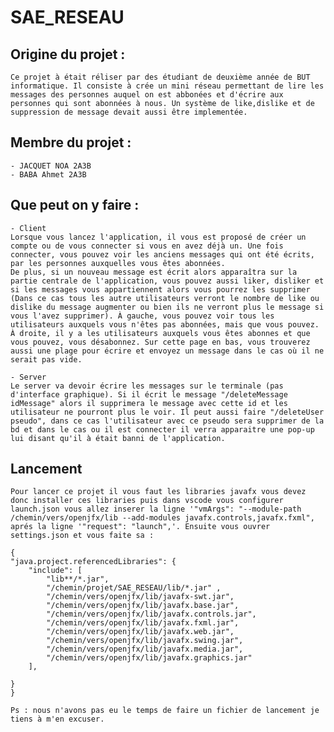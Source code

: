 # SAE_RESEAU

## Origine du projet :
    Ce projet à était réliser par des étudiant de deuxième année de BUT informatique. Il consiste à crée un mini réseau permettant de lire les messages des personnes auquel on est abbonées et d'écrire aux personnes qui sont abonnées à nous. Un système de like,dislike et de suppression de message devait aussi être implementée.

## Membre du projet :
    - JACQUET NOA 2A3B
    - BABA Ahmet 2A3B

## Que peut on y faire :
    - Client
    Lorsque vous lancez l'application, il vous est proposé de créer un compte ou de vous connecter si vous en avez déjà un. Une fois connecter, vous pouvez voir les anciens messages qui ont été écrits, par les personnes auxquelles vous êtes abonnées.
    De plus, si un nouveau message est écrit alors apparaîtra sur la partie centrale de l'application, vous pouvez aussi liker, disliker et si les messages vous appartiennent alors vous pourrez les supprimer (Dans ce cas tous les autre utilisateurs verront le nombre de like ou dislike du message augmenter ou bien ils ne verront plus le message si vous l'avez supprimer). À gauche, vous pouvez voir tous les utilisateurs auxquels vous n'êtes pas abonnées, mais que vous pouvez. À droite, il y a les utilisateurs auxquels vous êtes abonnes et que vous pouvez, vous désabonnez. Sur cette page en bas, vous trouverez aussi une plage pour écrire et envoyez un message dans le cas où il ne serait pas vide.

    - Server
    Le server va devoir écrire les messages sur le terminale (pas d'interface graphique). Si il écrit le message "/deleteMessage idMessage" alors il supprimera le message avec cette id et les utilisateur ne pourront plus le voir. Il peut aussi faire "/deleteUser pseudo", dans ce cas l'utilisateur avec ce pseudo sera supprimer de la bd et dans le cas ou il est connecter il verra apparaitre une pop-up lui disant qu'il à était banni de l'application.

## Lancement

    Pour lancer ce projet il vous faut les libraries javafx vous devez donc installer ces libraries puis dans vscode vous configurer launch.json vous allez inserer la ligne '"vmArgs": "--module-path /chemin/vers/openjfx/lib --add-modules javafx.controls,javafx.fxml", aprés la ligne '"request": "launch",'. Ensuite vous ouvrer settings.json et vous faite sa : 

    {
    "java.project.referencedLibraries": {
        "include": [
            "lib**/*.jar",
            "/chemin/projet/SAE_RESEAU/lib/*.jar" ,
            "/chemin/vers/openjfx/lib/javafx-swt.jar",
            "/chemin/vers/openjfx/lib/javafx.base.jar",
            "/chemin/vers/openjfx/lib/javafx.controls.jar",
            "/chemin/vers/openjfx/lib/javafx.fxml.jar",
            "/chemin/vers/openjfx/lib/javafx.web.jar",
            "/chemin/vers/openjfx/lib/javafx.swing.jar",
            "/chemin/vers/openjfx/lib/javafx.media.jar",
            "/chemin/vers/openjfx/lib/javafx.graphics.jar"
        ],
        
    }
    }
    
    Ps : nous n'avons pas eu le temps de faire un fichier de lancement je tiens à m'en excuser.

